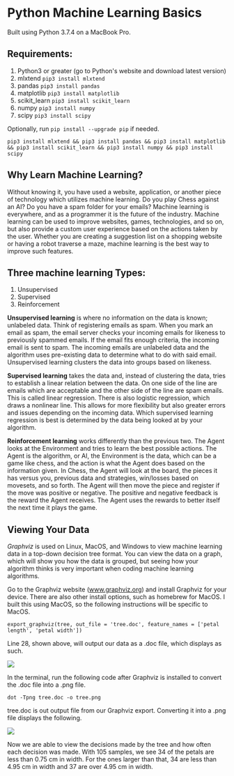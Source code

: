 # Python Machine Learning Basics

Built using Python 3.7.4 on a MacBook Pro.

## Requirements:
1. Python3 or greater (go to Python's website and download latest version)
2. mlxtend          ```pip3 install mlxtend```
3. pandas           ```pip3 install pandas```
4. matplotlib       ```pip3 install matplotlib```
5. scikit_learn     ```pip3 install scikit_learn```
6. numpy            ```pip3 install numpy```
7. scipy            ```pip3 install scipy```

Optionally, run ```pip install --upgrade pip``` if needed.

```pip3 install mlxtend && pip3 install pandas && pip3 install matplotlib && pip3 install scikit_learn && pip3 install numpy && pip3 install scipy```

## Why Learn Machine Learning?

Without knowing it, you have used a website, application, or another piece of technology which utilizes machine learning. Do you play Chess against an AI? Do you have a spam folder for your emails? Machine learning is everywhere, and as a programmer it is the future of the industry. Machine learning can be used to improve websites, games, technologies, and so on, but also provide a custom user experience based on the actions taken by the user. Whether you are creating a suggestion list on a shopping website or having a robot traverse a maze, machine learning is the best way to improve such features.

## Three machine learning Types:
1. Unsupervised
2. Supervised
3. Reinforcement

**Unsupervised learning** is where no information on the data is known; unlabeled data. Think of registering emails as spam. When you mark an email as spam, the email server checks your incoming emails for likeness to previously spammed emails. If the email fits enough criteria, the incoming email is sent to spam. The incoming emails are unlabeled data and the algorithm uses pre-existing data to determine what to do with said email. Unsupervised learning clusters the data into groups based on likeness.

**Supervised learning** takes the data and, instead of clustering the data, tries to establish a linear relation between the data. On one side of the line are emails which are acceptable and the other side of the line are spam emails. This is called linear regression. There is also logistic regression, which draws a nonlinear line. This allows for more flexibility but also greater errors and issues depending on the incoming data. Which supervised learning regression is best is determined by the data being looked at by your algorithm.

**Reinforcement learning** works differently than the previous two. The Agent looks at the Environment and tries to learn the best possible actions. The Agent is the algorithm, or AI, the Environment is the data, which can be a game like chess, and the action is what the Agent does based on the information given. In Chess, the Agent will look at the board, the pieces it has versus you, previous data and strategies, win/losses based on movesets, and so forth. The Agent will then move the piece and register if the move was positive or negative. The positive and negative feedback is the reward the Agent receives. The Agent uses the rewards to better itself the next time it plays the game.

## Viewing Your Data

*Graphviz* is used on Linux, MacOS, and Windows to view machine learning data in a top-down decision tree format. You can view the data on a graph, which will show you how the data is grouped, but seeing how your algorithm thinks is very important when coding machine learning algorithms.

Go to the Graphviz website (www.graphviz.org) and install Graphviz for your device. There are also other install options, such as homebrew for MacOS. I built this using MacOS, so the following instructions will be specific to MacOS.

```export_graphviz(tree, out_file = 'tree.doc', feature_names = ['petal length', 'petal width'])```

Line 28, shown above, will output our data as a .doc file, which displays as such.

<img src="/images/treedocfile"/>

In the terminal, run the following code after Graphviz is installed to convert the .doc file into a .png file.

```dot -Tpng tree.doc -o tree.png```

tree.doc is out output file from our Graphviz export. Converting it into a .png file displays the following.

<img src="/images/treepngfile"/>

Now we are able to view the decisions made by the tree and how often each decision was made. With 105 samples, we see 34 of the petals are less than 0.75 cm in width. For the ones larger than that, 34 are less than 4.95 cm in width and 37 are over 4.95 cm in width.
